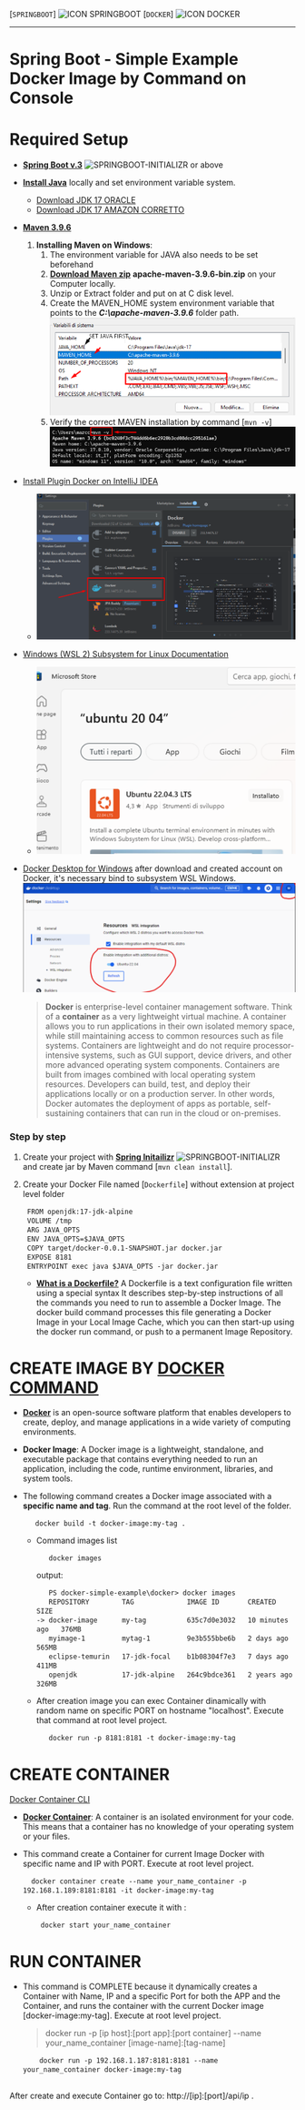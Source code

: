 [`SPRINGBOOT`] ![ICON SPRINGBOOT](https://start.spring.io/icon_144x144.7d360c62a3c2b77823306d48e19a144b.png)   [`DOCKER`] ![ICON DOCKER](https://avatars.githubusercontent.com/u/7739233?s=200&v=4)

---
Spring Boot - Simple Example Docker Image by Command on Console
=============
# Required Setup

- [**Spring Boot v.3**](http://projects.spring.io/spring-boot/)  ![SPRINGBOOT-INITIALIZR](https://spring.io/favicon-32x32.png?v=96334d577af708644f6f0495dd1c7bc8) or above
- [**Install Java**](https://docs.aws.amazon.com/corretto/latest/corretto-17-ug/windows-install.html) locally and set environment variable system.
    - [Download JDK 17 ORACLE](https://www.oracle.com/java/technologies/downloads/#java17)
    - [Download JDK 17 AMAZON CORRETTO](https://github.com/corretto/corretto-17/releases) 
- [**Maven 3.9.6**](https://maven.apache.org)
    1. **Installing Maven on Windows**:
        1. The environment variable for JAVA also needs to be set beforehand
        2. [**Download Maven zip**](https://maven.apache.org/download.cgi) **apache-maven-3.9.6-bin.zip** on your Computer locally.
        3. Unzip or Extract folder and put on at C disk level.
        4. Create the MAVEN_HOME system environment variable that points to the **_C:\apache-maven-3.9.6_** folder path.
           ![env_system_var.png.png](env_system_var.png)
        5. Verify the correct MAVEN installation by command [`mvn -v`] ![maven-verify-installation.png](maven-verify-installation.png)

- [Install Plugin Docker on IntelliJ IDEA](https://plugins.jetbrains.com/plugin/7724-docker)
    * ![docker-plugin-on-intellij.png](docker-plugin-on-intellij.png)

- [Windows (WSL 2) Subsystem for Linux Documentation](https://learn.microsoft.com/en-us/windows/wsl/)
    * ![Windows - WSL2 Ubuntu 22.04](01_image_wsl.png)

- [Docker Desktop for Windows](https://docs.docker.com/desktop/install/windows-install/) after download and created account on Docker, it's necessary bind to subsystem WSL Windows.
![Docker Desktop for Windows](02_image_docker_desktop.png)
   > **Docker** is enterprise-level container management software. Think of a **container** as a very lightweight virtual machine. A container allows you to run applications in their own isolated memory space, while still maintaining access to common resources such as file systems. Containers are lightweight and do not require processor-intensive systems, such as GUI support, device drivers, and other more advanced operating system components. Containers are built from images combined with local operating system resources. Developers can build, test, and deploy their applications locally or on a production server. In other words, Docker automates the deployment of apps as portable, self-sustaining containers that can run in the cloud or on-premises.



### Step by step

1. Create your project with [**Spring Initailizr**](https://start.spring.io/)   ![SPRINGBOOT-INITIALIZR](https://spring.io/favicon-32x32.png?v=96334d577af708644f6f0495dd1c7bc8) and create jar by Maven command [`mvn clean install`].

2. Create your Docker File named [`Dockerfile`] without extension at project level folder

     ```
      FROM openjdk:17-jdk-alpine
      VOLUME /tmp
      ARG JAVA_OPTS
      ENV JAVA_OPTS=$JAVA_OPTS
      COPY target/docker-0.0.1-SNAPSHOT.jar docker.jar
      EXPOSE 8181
      ENTRYPOINT exec java $JAVA_OPTS -jar docker.jar
    ```

    *  [**What is a Dockerfile?**](https://medium.com/containers-101/building-docker-images-with-dockerfiles-361d1d0a4047)
       A Dockerfile is a text configuration file written using a special syntax
       It describes step-by-step instructions of all the commands you need to run to assemble a Docker Image.
       The docker build command processes this file generating a Docker Image in your Local Image Cache, which you can then start-up using the docker run command, or push to a permanent Image Repository.


# CREATE IMAGE BY [**DOCKER COMMAND**](https://docs.docker.com/reference/cli/docker/)
* [**Docker**](https://medium.com/@anshulganvir/introduction-to-docker-337b9d09a079) is an open-source software platform that enables developers to create, deploy, and manage applications in a wide variety of computing environments.

* **Docker Image**: A Docker image is a lightweight, standalone, and executable package that contains everything needed to run an application, including the code, runtime environment, libraries, and system tools.

* The following command creates a Docker image associated with a **specific name and tag**. Run the command at the root level of the folder.

     ```
        docker build -t docker-image:my-tag .
     ```

    -  Command images list
        ``` 
           docker images
        ```

       output:

          ``` 
             PS docker-simple-example\docker> docker images   
             REPOSITORY        TAG             IMAGE ID       CREATED          SIZE
          -> docker-image      my-tag          635c7d0e3032   10 minutes ago   376MB
             myimage-1         mytag-1         9e3b555bbe6b   2 days ago       565MB
             eclipse-temurin   17-jdk-focal    b1b08304f7e3   7 days ago       411MB
             openjdk           17-jdk-alpine   264c9bdce361   2 years ago      326MB
          ``` 

    - After creation image you can exec Container dinamically with random name
      on specific PORT on hostname "localhost". Execute that command at root level project.

       ``` 
          docker run -p 8181:8181 -t docker-image:my-tag
       ```

# CREATE CONTAINER
[Docker Container CLI](https://docs.docker.com/reference/cli/docker/container/)

* [**Docker Container**](https://medium.com/@anshulganvir/introduction-to-docker-337b9d09a079): A container is an isolated environment for your code. This means that a container has no knowledge of your operating system or your files.

* This command create a Container for current Image Docker with specific name and IP with PORT. Execute at root level project.

  ``` 
    docker container create --name your_name_container -p 192.168.1.189:8181:8181 -it docker-image:my-tag
  ```   

    - After creation container execute it with :

      ``` 
       docker start your_name_container
      ```


# RUN CONTAINER

* This command is COMPLETE because it dynamically creates a Container with Name, IP
  and a specific Port for both the APP and the Container, and runs the container with
  the current Docker image [docker-image:my-tag]. Execute at root level project.

  > docker run -p [ip host]:[port app]:[port container] --name your_name_container [image-name]:[tag-name]

    ``` 
        docker run -p 192.168.1.187:8181:8181 --name your_name_container docker-image:my-tag
        
    ``` 

After create and execute Container go to: http://[ip]:[port]/api/ip .

